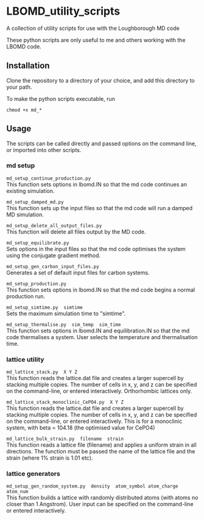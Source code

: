 # LBOMD_utility_scripts
A collection of utility scripts for use with the Loughborough MD code

These python scripts are only useful to me and others working with the LBOMD code.


## Installation

Clone the repository to a directory of your choice, and add this directory to your path.

To make the python scripts executable, run

`chmod +x md_*`


## Usage

The scripts can be called directly and passed options on the command line, or imported into other scripts.

### md setup

`md_setup_continue_production.py`  
This function sets options in lbomd.IN so that the md code continues an existing simulation.

`md_setup_damped_md.py`  
This function sets up the input files so that the md code will run a damped MD simulation.

`md_setup_delete_all_output_files.py`  
This function will delete all files output by the MD code.

`md_setup_equilibrate.py`  
Sets options in the input files so that the md code optimises the system using the conjugate gradient method.

`md_setup_gen_carbon_input_files.py`   
Generates a set of default input files for carbon systems.

`md_setup_production.py`  
This function sets options in lbomd.IN so that the md code begins a normal production run.

`md_setup_simtime.py  simtime`  
Sets the maximum simulation time to "simtime".

`md_setup_thermalise.py  sim_temp  sim_time`   
This function sets options in lbomd.IN and equilibration.IN so that the md code thermalises a system.  User selects the temperature and thermalisation time.

### lattice utility

`md_lattice_stack.py  X Y Z`  
This function reads the lattice.dat file and creates a larger supercell by stacking multiple copies.  The number of cells in x, y, and z can be specified on the command-line, or entered interactively.  Orthorhombic lattices only.

`md_lattice_stack_monoclinic_CePO4.py  X Y Z`  
This function reads the lattice.dat file and creates a larger supercell by stacking multiple copies.  The number of cells in x, y, and z can be specified on the command-line, or entered interactively.  This is for a monoclinic system, with beta = 104.18 (the optimised value for CePO4)

`md_lattice_bulk_strain.py  filename  strain`  
This function reads a lattice file (filename) and applies a uniform strain in all directions.  The function must be passed the name of the lattice file and the strain (where 1% strain is 1.01 etc).


### lattice generators

`md_setup_gen_random_system.py  density  atom_symbol atom_charge atom_num`  
This function builds a lattice with randomly distributed atoms (with atoms no closer than 1 Angstrom).  User input can be specified on the command-line or entered interactively.

